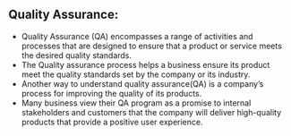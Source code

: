 ## Quality Assurance: ##

- Quality Assurance (QA) encompasses a range of activities and processes that are designed to ensure that a product or service meets the desired quality standards.
- The Quality assurance process helps a business ensure its product meet the quality standards set by the company or its industry.
- Another way to understand quality assurance(QA) is a company’s process for improving the quality of its products.
- Many business view their QA program as a promise to internal stakeholders and customers that the company will deliver high-quality products that provide a positive user experience.


